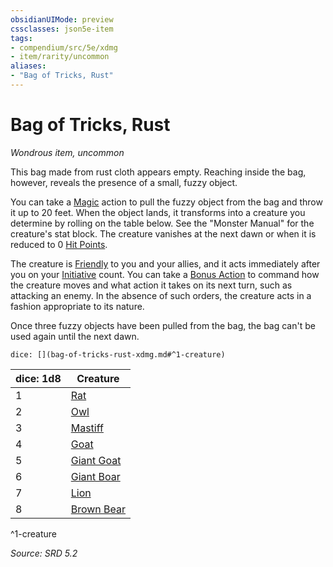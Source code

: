 ```yaml
---
obsidianUIMode: preview
cssclasses: json5e-item
tags:
- compendium/src/5e/xdmg
- item/rarity/uncommon
aliases: 
- "Bag of Tricks, Rust"
---
```

# Bag of Tricks, Rust
*Wondrous item, uncommon*  


This bag made from rust cloth appears empty. Reaching inside the bag, however, reveals the presence of a small, fuzzy object.

You can take a [Magic](rules/actions.md#Magic) action to pull the fuzzy object from the bag and throw it up to 20 feet. When the object lands, it transforms into a creature you determine by rolling on the table below. See the "Monster Manual" for the creature's stat block. The creature vanishes at the next dawn or when it is reduced to 0 [Hit Points](rules/variant-rules/hit-points-xphb.md).

The creature is [Friendly](rules/variant-rules/friendly-attitude-xphb.md) to you and your allies, and it acts immediately after you on your [Initiative](rules/variant-rules/initiative-xphb.md) count. You can take a [Bonus Action](rules/variant-rules/bonus-action-xphb.md) to command how the creature moves and what action it takes on its next turn, such as attacking an enemy. In the absence of such orders, the creature acts in a fashion appropriate to its nature.

Once three fuzzy objects have been pulled from the bag, the bag can't be used again until the next dawn.

`dice: [](bag-of-tricks-rust-xdmg.md#^1-creature)`

| dice: 1d8 | Creature |
|-----------|----------|
| 1 | [Rat](compendium/bestiary/beast/rat-xmm.md) |
| 2 | [Owl](compendium/bestiary/beast/owl-xmm.md) |
| 3 | [Mastiff](compendium/bestiary/beast/mastiff-xmm.md) |
| 4 | [Goat](compendium/bestiary/beast/goat-xmm.md) |
| 5 | [Giant Goat](compendium/bestiary/beast/giant-goat-xmm.md) |
| 6 | [Giant Boar](compendium/bestiary/beast/giant-boar-xmm.md) |
| 7 | [Lion](compendium/bestiary/beast/lion-xmm.md) |
| 8 | [Brown Bear](compendium/bestiary/beast/brown-bear-xmm.md) |
^1-creature

*Source: SRD 5.2*
